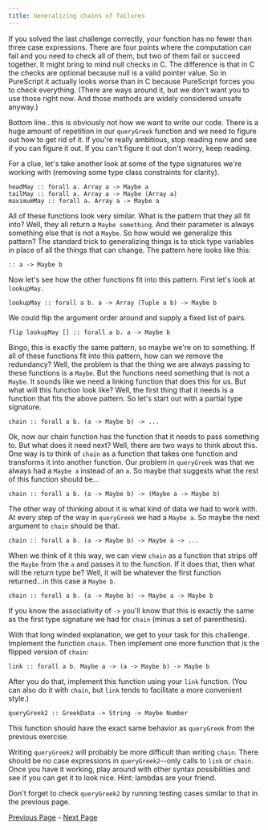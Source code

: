 ```yaml
---
title: Generalizing chains of failures
---
```


If you solved the last challenge correctly, your function has no fewer than three
case expressions. There are four points where the computation can fail and you
need to check all of them, but two of them fail or succeed together. It might
bring to mind null checks in C. The difference is that in C the checks are
optional because null is a valid pointer value. So in PureScript it actually looks
worse than in C because PureScript forces you to check everything. (There are ways
around it, but we don't want you to use those right now. And those methods are
widely considered unsafe anyway.)

Bottom line...this is obviously not how we want to write our code.  There is a
huge amount of repetition in our `queryGreek` function and we need to figure out how
to get rid of it.  If you're really ambitious, stop reading now and see if you
can figure it out.  If you can't figure it out don't worry, keep reading.

For a clue, let's take another look at some of the type signatures we're
working with (removing some type class constraints for clarity).

    headMay :: forall a. Array a -> Maybe a
    tailMay :: forall a. Array a -> Maybe (Array a)
    maximumMay :: forall a. Array a -> Maybe a

All of these functions look very similar. What is the pattern that they all fit
into? Well, they all return a `Maybe something`. And their parameter is always
something else that is not a `Maybe`. So how would we generalize this pattern? The
standard trick to generalizing things is to stick type variables in place of all
the things that can change. The pattern here looks like this:

    :: a -> Maybe b

Now let's see how the other functions fit into this pattern.  First let's look
at `lookupMay`.

    lookupMay :: forall a b. a -> Array (Tuple a b) -> Maybe b

We could flip the argument order around and supply a fixed list of pairs.

    flip lookupMay [] :: forall a b. a -> Maybe b

Bingo, this is exactly the same pattern, so maybe we're on to something.  If
all of these functions fit into this pattern, how can we remove the
redundancy?  Well, the problem is that the thing we are always passing to
these functions is a `Maybe`.  But the functions need something that is not a
`Maybe`.  It sounds like we need a linking function that does this for us.  But
what will this function look like?  Well, the first thing that it needs is a
function that fits the above pattern.  So let's start out with a partial type
signature.

    chain :: forall a b. (a -> Maybe b) -> ...

Ok, now our chain function has the function that it needs to pass something to.
But what does it need next?  Well, there are two ways to think about this.
One way is to think of `chain` as a function that takes one function and
transforms it into another function.  Our problem in `queryGreek` was that we always
had a `Maybe a` instead of an `a`.  So maybe that suggests what the rest of
this function should be...

    chain :: forall a b. (a -> Maybe b) -> (Maybe a -> Maybe b)

The other way of thinking about it is what kind of data we had to work with.
At every step of the way in `queryGreek` we had a `Maybe a`.  So maybe the next
argument to `chain` should be that.

    chain :: forall a b. (a -> Maybe b) -> Maybe a -> ...

When we think of it this way, we can view `chain` as a function that strips off
the `Maybe` from the `a` and passes it to the function.  If it does that, then
what will the return type be?  Well, it will be whatever the first function
returned...in this case a `Maybe b`.

    chain :: forall a b. (a -> Maybe b) -> Maybe a -> Maybe b

If you know the associativity of `->` you'll know that this is exactly the same
as the first type signature we had for `chain` (minus a set of parenthesis).

With that long winded explanation, we get to your task for this challenge.
Implement the function `chain`.  Then implement one more function that is the
flipped version of `chain`:

    link :: forall a b. Maybe a -> (a -> Maybe b) -> Maybe b

After you do that, implement this function using your `link` function.  (You can
also do it with `chain`, but `link` tends to facilitate a more convenient style.)

    queryGreek2 :: GreekData -> String -> Maybe Number

This function should have the exact same behavior as `queryGreek` from the
previous exercise.

Writing `queryGreek2` will probably be more difficult than writing `chain`.  There
should be no case expressions in `queryGreek2`--only calls to `link` or `chain`.
Once you have it working, play around with other syntax possibilities and see
if you can get it to look nice.  Hint: lambdas are your friend.

Don't forget to check `queryGreek2` by running testing cases similar to that in
the previous page.

[Previous Page](ex2-3.html) - [Next Page](ex2-5.html)
